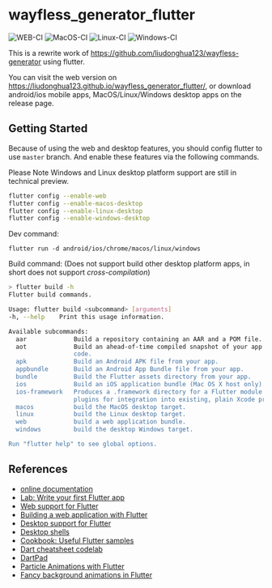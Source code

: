 # wayfless_generator_flutter

![WEB-CI](https://github.com/liudonghua123/wayfless_generator_flutter/workflows/WEB-CI/badge.svg)
![MacOS-CI](https://github.com/liudonghua123/wayfless_generator_flutter/workflows/MacOS-CI/badge.svg)
![Linux-CI](https://github.com/liudonghua123/wayfless_generator_flutter/workflows/Linux-CI/badge.svg)
![Windows-CI](https://github.com/liudonghua123/wayfless_generator_flutter/workflows/Windows-CI/badge.svg)

This is a rewrite work of https://github.com/liudonghua123/wayfless-generator using flutter.

You can visit the web version on https://liudonghua123.github.io/wayfless_generator_flutter/, or download android/ios mobile apps, MacOS/Linux/Windows desktop apps on the release page.

## Getting Started

Because of using the web and desktop features, you should config flutter to use `master` branch. And enable these features via the following commands.

Please Note Windows and Linux desktop platform support are still in technical preview.

```bash
flutter config --enable-web
flutter config --enable-macos-desktop
flutter config --enable-linux-desktop
flutter config --enable-windows-desktop
```

Dev command:

`flutter run -d android/ios/chrome/macos/linux/windows`

Build command: (Does not support build other desktop platform apps, in short does not support *cross-compilation*)

```bash
> flutter build -h
Flutter build commands.

Usage: flutter build <subcommand> [arguments]
-h, --help    Print this usage information.

Available subcommands:
  aar             Build a repository containing an AAR and a POM file.
  aot             Build an ahead-of-time compiled snapshot of your app's Dart
                  code.
  apk             Build an Android APK file from your app.
  appbundle       Build an Android App Bundle file from your app.
  bundle          Build the Flutter assets directory from your app.
  ios             Build an iOS application bundle (Mac OS X host only).
  ios-framework   Produces a .framework directory for a Flutter module and its
                  plugins for integration into existing, plain Xcode projects.
  macos           build the MacOS desktop target.
  linux           build the Linux desktop target.
  web             build a web application bundle.
  windows         build the desktop Windows target.

Run "flutter help" to see global options.
```

## References

- [online documentation](https://flutter.dev/docs)
- [Lab: Write your first Flutter app](https://flutter.dev/docs/get-started/codelab)
- [Web support for Flutter](https://flutter.dev/web)
- [Building a web application with Flutter](https://flutter.dev/docs/get-started/web)
- [Desktop support for Flutter](https://flutter.dev/desktop)
- [Desktop shells](https://github.com/flutter/flutter/wiki/Desktop-shells)
- [Cookbook: Useful Flutter samples](https://flutter.dev/docs/cookbook)
- [Dart cheatsheet codelab](https://dart.dev/codelabs/dart-cheatsheet)
- [DartPad](https://dartpad.cn/)
- [Particle Animations with Flutter](https://juejin.im/post/5e1d5b9b6fb9a03013306588)
- [Fancy background animations in Flutter](https://juejin.im/post/5e1c38c96fb9a02fee1ed09e)
